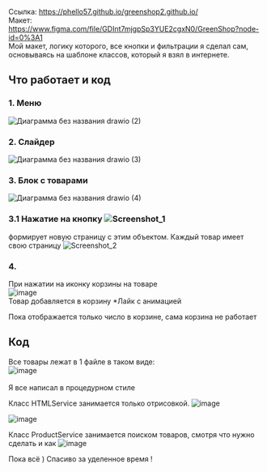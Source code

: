 Ссылка: https://phello57.github.io/greenshop2.github.io/
<br> Макет: https://www.figma.com/file/GDInt7mjgpSp3YUE2cgxN0/GreenShop?node-id=0%3A1
<br>
Мой макет, логику которого, все кнопки и фильтрации я сделал сам, основываясь на шаблоне классов, который я взял в интернете. 
<br>
## Что работает и код
### 1. Меню
![Диаграмма без названия drawio (2)](https://user-images.githubusercontent.com/103268341/199113426-c27da146-6af4-4f83-be79-8dfc015be6ce.png)
### 2. Слайдер
![Диаграмма без названия drawio (3)](https://user-images.githubusercontent.com/103268341/199113440-1a970795-3c04-40d3-a37b-8308e77c79ac.png)
### 3. Блок с товарами
![Диаграмма без названия drawio (4)](https://user-images.githubusercontent.com/103268341/199114952-07df80a8-32c3-49fc-899c-b8de9799e769.png)
### 3.1 Нажатие на кнопку ![Screenshot_1](https://user-images.githubusercontent.com/103268341/199177840-6ecd776a-a12a-4124-a3db-1c373e7b6723.png)
формирует новую страницу с этим объектом. Каждый товар имеет свою страницу
![Screenshot_2](https://user-images.githubusercontent.com/103268341/199116097-75602fc4-6fa8-460c-ad43-87dda12d5410.png)

### 4.
При нажатии на иконку корзины на товаре
<br>
![image](https://user-images.githubusercontent.com/103268341/214679771-d0f73092-4dfb-409d-87c6-90e6d0d06a69.png)
<br>
Товар добавляется в корзину
*Лайк с анимацией 

Пока отображается только число в корзине, сама корзина не работает

## Код 
Все товары лежат в 1 файле в таком виде:<br>
![image](https://user-images.githubusercontent.com/103268341/214681898-b4cc8d82-90c4-4c96-b3f4-13beeaeda3fa.png)<br>
<br>
Я все написал в процедурном стиле

Класс HTMLService занимается только отрисовкой.
![image](https://user-images.githubusercontent.com/103268341/214683254-86895b0c-ae82-4159-badb-fa6a73442a3f.png)

![image](https://user-images.githubusercontent.com/103268341/214683045-58370a88-66be-4e5a-b761-d9978f8edc28.png)


Класс ProductService занимается поиском товаров, смотря что нужно сделать и как
![image](https://user-images.githubusercontent.com/103268341/214682865-254134d6-b92a-45df-92c6-432927e70099.png)


Пока всё ) Спасиво за уделенное время !
